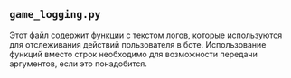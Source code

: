 ## `game_logging.py`

Этот файл содержит функции с текстом логов, которые используются для отслеживания действий пользователя в боте. Использование функций вместо строк необходимо для возможности передачи аргументов, если это понадобится.